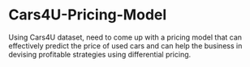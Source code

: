 # Cars4U-Pricing-Model
Using Cars4U dataset, need to come up with a pricing model that can effectively predict the price of used cars and can help the business in devising profitable  strategies using differential pricing.
